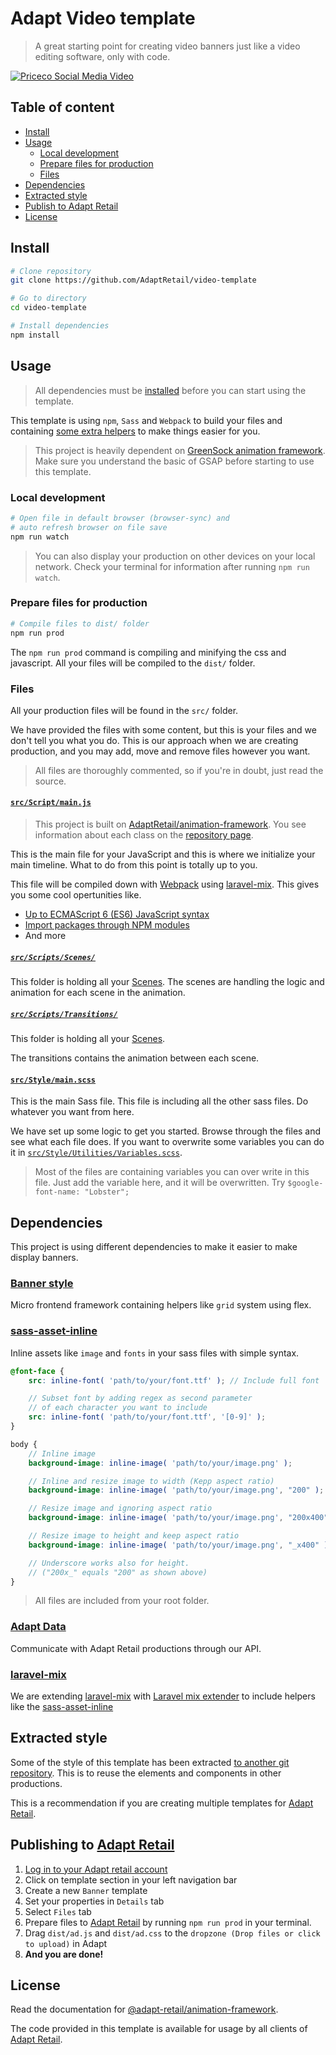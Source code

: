 # Adapt Video template
> A great starting point for creating video banners just like a video editing software, only with code.

[![Priceco Social Media Video](https://img.youtube.com/vi/OE-5Xb5wQfA/0.jpg)](https://www.youtube.com/watch?v=OE-5Xb5wQfA)

## Table of content
- [Install](#install)
- [Usage](#usage)
    - [Local development](#npm-run-watch)
    - [Prepare files for production](#npm-run-prod)
    - [Files](#files)
- [Dependencies](#dependencies)
- [Extracted style](#extracted-style)
- [Publish to Adapt Retail](#publish)
- [License](#license)

<a name="install"></a>
## Install

```bash
# Clone repository
git clone https://github.com/AdaptRetail/video-template

# Go to directory
cd video-template

# Install dependencies
npm install 
```

<a name="usage"></a>
## Usage

> All dependencies must be [installed](#install) before you can start using the template.

This template is using `npm`, `Sass` and `Webpack` to build your files and containing [some extra helpers](#dependencies) to make things easier for you.

> This project is heavily dependent on [GreenSock animation framework](https://greensock.com/gsap).
> Make sure you understand the basic of GSAP before starting to use this template.

<a name="npm-run-watch"></a>
### Local development

```bash
# Open file in default browser (browser-sync) and
# auto refresh browser on file save
npm run watch
```

> You can also display your production on other devices on your local network.
> Check your terminal for information after running `npm run watch`.

<a name="npm-run-prod"></a>
### Prepare files for production

```bash
# Compile files to dist/ folder
npm run prod
```

The `npm run prod` command is compiling and minifying the css and javascript.
All your files will be compiled to the `dist/` folder.

<a name="files"></a>
### Files

All your production files will be found in the `src/` folder.

We have provided the files with some content, but
this is your files and we don't tell you what you do. 
This is our approach when we are creating production, 
and you may add, move and remove files however you want.

> All files are thoroughly commented, so if you're in doubt, just read the source. 

<a name="script"></a>
#### [`src/Script/main.js`](https://github.com/AdaptRetail/video-template/blob/master/src/Scripts/main.js)

> This project is built on [AdaptRetail/animation-framework](https://github.com/AdaptRetail/animation-framework).
> You see information about each class on the [repository page](https://github.com/AdaptRetail/animation-framework).

This is the main file for your JavaScript and this is where we initialize your main timeline.
What to do from this point is totally up to you.

This file will be compiled down with [Webpack](https://webpack.github.io/) using [laravel-mix](https://github.com/JeffreyWay/laravel-mix).
This gives you some cool opertunities like.

- [Up to ECMAScript 6 (ES6) JavaScript syntax](http://es6-features.org/)
- [Import packages through NPM modules](https://www.npmjs.com/)
- And more

##### [`src/Scripts/Scenes/`](https://github.com/AdaptRetail/video-template/tree/master/src/Scripts/Scenes)

This folder is holding all your [Scenes](https://github.com/AdaptRetail/animation-framework#scene).
The scenes are handling the logic and animation for each scene in the animation.

##### [`src/Scripts/Transitions/`](https://github.com/AdaptRetail/video-template/tree/master/src/Scripts/Transitions)

This folder is holding all your [Scenes](https://github.com/AdaptRetail/animation-framework#transition).

The transitions contains the animation between each scene.

<a name="style"></a>
#### [`src/Style/main.scss`](https://github.com/AdaptRetail/video-template/blob/master/src/Style/main.scss)

This is the main Sass file.
This file is including all the other sass files.
Do whatever you want from here.

We have set up some logic to get you started. Browse through the files and see what each file does.
If you want to overwrite some variables you can do it in [`src/Style/Utilities/Variables.scss`](https://github.com/AdaptRetail/video-template/blob/master/src/Style/Utilities/Variables.scss).

> Most of the files are containing variables you can over write in this file.
> Just add the variable here, and it will be overwritten.
> Try `$google-font-name: "Lobster";`

<a name="dependencies"></a>
## Dependencies

This project is using different dependencies to make it easier to make display banners.

<a name="banner-style"></a>
### [Banner style](https://github.com/AdaptRetail/banner-style)

Micro frontend framework containing helpers like `grid` system using flex.

<a name="sass-asset-inline"></a>
### [sass-asset-inline](https://github.com/LasseHaslev/sass-asset-inliner)

Inline assets like `image` and `fonts` in your sass files with simple syntax.

```scss
@font-face {
    src: inline-font( 'path/to/your/font.ttf' ); // Include full font

    // Subset font by adding regex as second parameter
    // of each character you want to include
    src: inline-font( 'path/to/your/font.ttf', '[0-9]' );
}

body {
    // Inline image
    background-image: inline-image( 'path/to/your/image.png' );

    // Inline and resize image to width (Kepp aspect ratio)
    background-image: inline-image( 'path/to/your/image.png', "200" );

    // Resize image and ignoring aspect ratio
    background-image: inline-image( 'path/to/your/image.png', "200x400" );

    // Resize image to height and keep aspect ratio
    background-image: inline-image( 'path/to/your/image.png', "_x400" );

    // Underscore works also for height.
    // ("200x_" equals "200" as shown above)
}
```

> All files are included from your root folder.

### [Adapt Data](https://github.com/AdaptRetail/banner-data)

Communicate with Adapt Retail productions through our API.

### [laravel-mix](https://github.com/JeffreyWay/laravel-mix)

We are extending [laravel-mix](https://github.com/JeffreyWay/laravel-mix) with [Laravel mix extender](https://github.com/AdaptRetail/adapt-mix-extender) to include helpers like the [sass-asset-inline](#sass-asset-inline)

<a name="extracted-style"></a>
## Extracted style

Some of the style of this template has been extracted [to another git repository](https://github.com/AdaptRetail/priceco-style).
This is to reuse the elements and components in other productions.

This is a recommendation if you are creating multiple templates for [Adapt Retail](https://adaptretail.com).

<a name="publish"></a>
## Publishing to [Adapt Retail](https://adaptretail.com)

1. [Log in to your Adapt retail account](https://app.adaptretail.com/signup_login.php?task=login)
1. Click on template section in your left navigation bar
1. Create a new `Banner` template
1. Set your properties in `Details` tab
1. Select `Files` tab
1. Prepare files to [Adapt Retail](https://adaptretail.com) by running `npm run prod` in your terminal.
1. Drag `dist/ad.js` and `dist/ad.css` to the `dropzone (Drop files or click to upload)` in Adapt
1. **And you are done!**

<a name="license"></a>
## License

Read the documentation for [@adapt-retail/animation-framework](https://github.com/AdaptRetail/animation-framework#license).

The code provided in this template is available for usage by all clients of [Adapt Retail](https://adaptretail.com).

